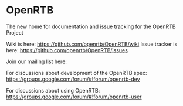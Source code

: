 OpenRTB
=======

The new home for documentation and issue tracking for the OpenRTB Project

Wiki is here:  https://github.com/openrtb/OpenRTB/wiki
Issue tracker is here: https://github.com/openrtb/OpenRTB/issues

Join our mailing list here:

For discussions about development of the OpenRTB spec:
https://groups.google.com/forum/#!forum/openrtb-dev

For discussions about using OpenRTB:
https://groups.google.com/forum/#!forum/openrtb-user


